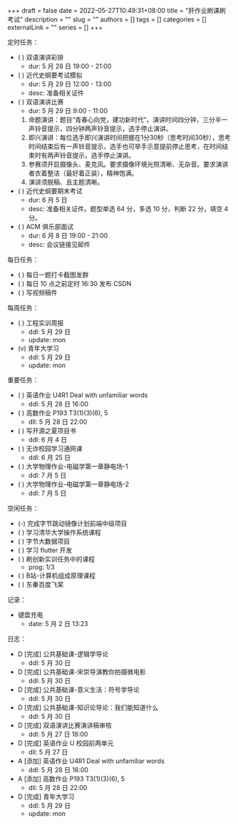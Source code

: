 +++ 
draft = false
date = 2022-05-27T10:49:31+08:00
title = "肝作业刷课刷考试"
description = ""
slug = ""
authors = []
tags = []
categories = []
externalLink = ""
series = []
+++

定时任务：
- ( ) 双语演讲彩排
	- dur: 5 月 28 日 19:00 - 21:00
- ( ) 近代史纲要考试模拟
	- dur: 5 月 29 日 12:00 - 13:00
	- desc: 准备相关证件
- ( ) 双语演讲比赛
	- dur: 5 月 29 日 9:00 - 11:00
	1. 命题演讲：题目“青春心向党，建功新时代”。演讲时间四分钟，三分半一声铃音提示，四分钟两声铃音提示，选手停止演讲。
	2. 即兴演讲：每位选手即兴演讲时间把握在1分30秒（思考时间30秒），思考时间结束后有一声铃音提示，选手也可举手示意提前停止思考，在时间结束时有两声铃音提示，选手停止演讲。
	3. 参赛须开启摄像头、麦克风。要求摄像环境光照清晰、无杂音。要求演讲者衣着整洁（最好着正装），精神饱满。
	4. 演讲须脱稿、且主题清晰。
- ( ) 近代史纲要期末考试
	- dur: 6 月 5 日 
	- desc: 准备相关证件。题型单选 64 分，多选 10 分，判断 22 分，填空 4 分。
- ( ) ACM 俱乐部面试
    - dur: 6 月 8 日 19:00 - 21:00
    - desc: 会议链接见邮件

每日任务：
- ( ) 每日一题打卡截图发群
- ( ) 每日 10 点之前定时 16:30 发布 CSDN
- ( ) 写视频稿件

每周任务：
- ( ) 工程实训周报
    - ddl: 5 月 29 日
    - update: mon
- (v) 青年大学习
    - ddl: 5 月 29 日
    - update: mon

重要任务：
- ( ) 英语作业 U4R1 Deal with unfamiliar words
    - ddl: 5 月 28 日 16:00
- ( ) 高数作业 P193 T3(1)(3)(6), 5
    - dll: 5 月 28 日 22:00
- ( ) 写开源之夏项目书
    - ddl: 6 月 4 日
- ( ) 无诈校园学习通网课
	- ddl: 6 月 25 日
- ( ) 大学物理作业-电磁学第一章静电场-1
	- ddl: 7 月 5 日
- ( ) 大学物理作业-电磁学第一章静电场-2
	- ddl: 7 月 5 日

空闲任务：
- (-) 完成字节跳动镜像计划前端中级项目
- ( ) 学习清华大学操作系统课程
- ( ) 字节大数据项目
- ( ) 学习 flutter 开发
- ( ) 刷创新实训任务中的课程
    - prog: 1/3
- ( ) B站-计算机组成原理课程
- ( ) 东秦百度飞桨

记录：
- 键盘充电
  - date: 5 月 2 日 13:23

日志：
- D [完成] 公共基础课-逻辑学导论
    - ddl: 5 月 30 日
- D [完成] 公共基础课-宋崇导演教你拍摄微电影
    - ddl: 5 月 30 日
- D [完成] 公共基础课-意义生活：符号学导论
    - ddl: 5 月 30 日
- D [完成] 公共基础课-知识论导论：我们能知道什么
    - ddl: 5 月 30 日
- D [完成] 双语演讲比赛演讲稿审核
	- ddl: 5 月 27 日 18:00
- D [完成] 英语作业 U 校园前两单元
    - dll: 5 月 27 日
- A [添加] 英语作业 U4R1 Deal with unfamiliar words
    - ddl: 5 月 28 日 16:00
- A [添加] 高数作业 P193 T3(1)(3)(6), 5
    - dll: 5 月 28 日 22:00
- D [完成] 青年大学习
    - ddl: 5 月 29 日
    - update: mon
